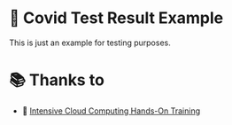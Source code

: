 # :book: Covid Test Result Example
This is just an example for testing purposes.

# :books: Thanks to
- :link: [Intensive Cloud Computing Hands-On Training](https://ref.thecloudbootcamp.com/lp/137369/lp137369)